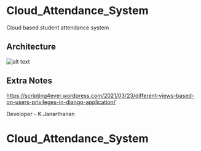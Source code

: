 # Cloud_Attendance_System
Cloud based student attendance system

Architecture
---------------

![alt text](https://github.com/kujalk/Cloud_Attendance_System/blob/main/cloud2.PNG)

Extra Notes
---------------
https://scripting4ever.wordpress.com/2021/03/23/different-views-based-on-users-privileges-in-django-application/


Developer - K.Janarthanan
# Cloud_Attendance_System
